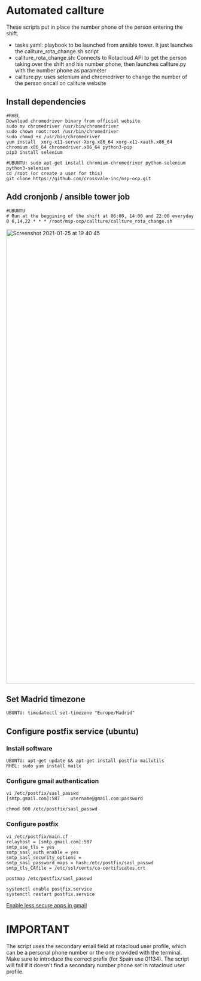 # Automated callture

These scripts put in place the number phone of the person entering the shift. 
  - tasks.yaml: playbook to be launched from ansible tower. It just launches the callture_rota_change.sh script
  - callture_rota_change.sh: Connects to Rotacloud API to get the person taking over the shift and his number phone, then launches callture.py with the number phone as parameter
  - callture.py: uses selenium and chromedriver to change the number of the person oncall on callture website


## Install dependencies
```
#RHEL 
Download chromedriver binary from official website
sudo mv chromedriver /usr/bin/chromedriver
sudo chown root:root /usr/bin/chromedriver
sudo chmod +x /usr/bin/chromedriver
yum install  xorg-x11-server-Xorg.x86_64 xorg-x11-xauth.x86_64 chromium.x86_64 chromedriver.x86_64 python3-pip
pip3 install selenium

#UBUNTU: sudo apt-get install chromium-chromedriver python-selenium python3-selenium 
cd /root (or create a user for this)
git clone https://github.com/crossvale-inc/msp-ocp.git
```

## Add cronjonb / ansible tower job

```
#UBUNTU
# Run at the beggining of the shift at 06:00, 14:00 and 22:00 everyday
0 6,14,22 * * * /root/msp-ocp/callture/callture_rota_change.sh
```
<img width="1215" alt="Screenshot 2021-01-25 at 19 40 45" src="https://user-images.githubusercontent.com/9881318/105750585-39152000-5f45-11eb-8492-f86d087be8d3.png">


## Set Madrid timezone
```
UBUNTU: timedatectl set-timezone "Europe/Madrid"
```

## Configure postfix service (ubuntu)

### Install software
```
UBUNTU: apt-get update && apt-get install postfix mailutils
RHEL: sudo yum install mailx
```

### Configure gmail authentication
```
vi /etc/postfix/sasl_passwd
[smtp.gmail.com]:587    username@gmail.com:password
``` 
```
chmod 600 /etc/postfix/sasl_passwd
```

### Configure postfix
```
vi /etc/postfix/main.cf
relayhost = [smtp.gmail.com]:587
smtp_use_tls = yes
smtp_sasl_auth_enable = yes
smtp_sasl_security_options =
smtp_sasl_password_maps = hash:/etc/postfix/sasl_passwd
smtp_tls_CAfile = /etc/ssl/certs/ca-certificates.crt
```
```
postmap /etc/postfix/sasl_passwd
```
```
systemctl enable postfix.service
systemctl restart postfix.service
```
[Enable less secure apps in gmail](https://support.google.com/accounts/answer/6010255)


# IMPORTANT
The script uses the secondary email field at rotacloud user profile, which can be a personal phone number or the one provided with the terminal. Make sure to introduce the correct prefix (for Spain use 01134). The script will fail if it doesn't find a secondary number phone set in rotacloud user profile.
